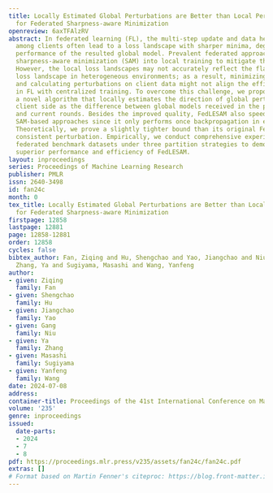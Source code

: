 ```yaml
---
title: Locally Estimated Global Perturbations are Better than Local Perturbations
  for Federated Sharpness-aware Minimization
openreview: 6axTFAlzRV
abstract: In federated learning (FL), the multi-step update and data heterogeneity
  among clients often lead to a loss landscape with sharper minima, degenerating the
  performance of the resulted global model. Prevalent federated approaches incorporate
  sharpness-aware minimization (SAM) into local training to mitigate this problem.
  However, the local loss landscapes may not accurately reflect the flatness of global
  loss landscape in heterogeneous environments; as a result, minimizing local sharpness
  and calculating perturbations on client data might not align the efficacy of SAM
  in FL with centralized training. To overcome this challenge, we propose FedLESAM,
  a novel algorithm that locally estimates the direction of global perturbation on
  client side as the difference between global models received in the previous active
  and current rounds. Besides the improved quality, FedLESAM also speed up federated
  SAM-based approaches since it only performs once backpropagation in each iteration.
  Theoretically, we prove a slightly tighter bound than its original FedSAM by ensuring
  consistent perturbation. Empirically, we conduct comprehensive experiments on four
  federated benchmark datasets under three partition strategies to demonstrate the
  superior performance and efficiency of FedLESAM.
layout: inproceedings
series: Proceedings of Machine Learning Research
publisher: PMLR
issn: 2640-3498
id: fan24c
month: 0
tex_title: Locally Estimated Global Perturbations are Better than Local Perturbations
  for Federated Sharpness-aware Minimization
firstpage: 12858
lastpage: 12881
page: 12858-12881
order: 12858
cycles: false
bibtex_author: Fan, Ziqing and Hu, Shengchao and Yao, Jiangchao and Niu, Gang and
  Zhang, Ya and Sugiyama, Masashi and Wang, Yanfeng
author:
- given: Ziqing
  family: Fan
- given: Shengchao
  family: Hu
- given: Jiangchao
  family: Yao
- given: Gang
  family: Niu
- given: Ya
  family: Zhang
- given: Masashi
  family: Sugiyama
- given: Yanfeng
  family: Wang
date: 2024-07-08
address:
container-title: Proceedings of the 41st International Conference on Machine Learning
volume: '235'
genre: inproceedings
issued:
  date-parts:
  - 2024
  - 7
  - 8
pdf: https://proceedings.mlr.press/v235/assets/fan24c/fan24c.pdf
extras: []
# Format based on Martin Fenner's citeproc: https://blog.front-matter.io/posts/citeproc-yaml-for-bibliographies/
---
```

